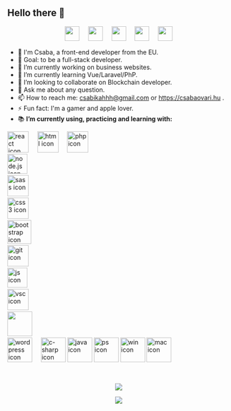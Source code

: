 ## Hello there 👋
<p align="center">
<img src="https://emojis.slackmojis.com/emojis/images/1520808873/3643/cool-doge.gif?1520808873" width="33"  /> 
&nbsp;   &nbsp; 
<img src="https://emojis.slackmojis.com/emojis/images/1547582922/5197/party_blob.gif?1547582922" width="33" /> 
&nbsp;   &nbsp; 
<img src="https://emojis.slackmojis.com/emojis/images/1450451598/168/doge2.png?1450451598" width="33" /> 
&nbsp;   &nbsp; 
<img src="https://emojis.slackmojis.com/emojis/images/1485555744/1681/bitcoin.png?1485555744" width="33" /> 
 &nbsp;   &nbsp;
<img src="https://emojis.slackmojis.com/emojis/images/1575297777/7233/baby-yoda.png?1575297777" width="33" />

 </p>


- 🤠 I'm Csaba, a front-end developer from the EU.
- 🏁 Goal: to be a full-stack developer.
- 🔭 I’m currently working on business websites.
- 🌱 I’m currently learning Vue/Laravel/PhP.
- 👯 I’m looking to collaborate on Blockchain developer.
- 💬 Ask me about any question.
- 📫 How to reach me: csabikahhh@gmail.com or https://csabaovari.hu .
- ⚡ Fun fact: I'm a gamer and apple lover.
- 📚 **I’m currently using, practicing and learning with:** <br />

<p align="center">

<img src="https://img.icons8.com/officel/48/000000/react.png" alt="react icon" width="48"/> &nbsp; &nbsp;
<img src="https://img.icons8.com/external-justicon-lineal-color-justicon/64/000000/external-html-responsive-web-design-justicon-lineal-color-justicon.png" alt="html icon" width="48"/> 
&nbsp; &nbsp;
<img src="https://img.icons8.com/nolan/64/php.png" alt="php icon" width="48"/> &nbsp;   &nbsp;   
<img src="https://nodejs.org/static/images/logo-hexagon.png" alt="node.js icon" width="45"/> &nbsp;   &nbsp;   
<img src="https://cdn3.iconfinder.com/data/icons/logos-and-brands-adobe/512/288_Sass-512.png" alt="sass icon" width="48"/> &nbsp;   &nbsp;   
<img src="https://image.flaticon.com/icons/png/512/732/732190.png" alt="css3 icon" width="48"/> &nbsp;   &nbsp;   
<img src="https://sdtimes.com/wp-content/uploads/2018/01/bootstrap-stack-490x412.png" alt="bootstrap icon" width="54"/> &nbsp;   &nbsp;  
<img src="https://msysgit.github.io/img/gwindows_logo.png" alt="git icon" width="48"/> &nbsp;   &nbsp;   
<img src="https://www.icone-png.com/png/52/52497.png" alt="js icon" width="45"/> &nbsp;   &nbsp;  
<img src="https://dl2.macupdate.com/images/icons256/54025.png?d=1488487262" alt="vsc icon" width="48"/> &nbsp;  
<img src="https://img.icons8.com/color/48/000000/vue-js.png" width="56" /> &nbsp;   &nbsp;  
<img src="https://img.icons8.com/color/48/000000/wordpress.png"  alt="wordpress icon" width="56"/> &nbsp;   &nbsp; 
<img src="https://img.icons8.com/color/48/000000/c-sharp-logo.png"  alt="c-sharp icon" width="56"/> 
<img src="https://img.icons8.com/color/48/000000/java-coffee-cup-logo.png" width="56"  alt="java icon"/> 
<img src="https://img.icons8.com/fluent/48/000000/adobe-photoshop.png" width="56" alt="ps icon" /> 
<img src="https://img.icons8.com/color/48/000000/windows-10.png" width="56" alt="win icon" /> 
<img src="https://img.icons8.com/color/48/000000/mac-os-logo.png" width="56" alt="mac icon" />

</p>

<br/>

<p align="center">
 <a href="https://github.com/anuraghazra/github-readme-stats" target="blank" onclick="return ! window.open(https://github.com/anuraghazra/github-readme-stats);">
  <img align="center" src="https://github-readme-stats.vercel.app/api?username=csabikahhh&count_private=true&show_icons=true&theme=calm&hide=stars" />
 </a>
</p>
  
 <p align="center">
<a href="https://github.com/anuraghazra/github-readme-stats" target="blank" onclick="return ! window.open(https://github.com/anuraghazra/github-readme-stats);">
  <img align="center" src="https://github-readme-stats.vercel.app/api/top-langs/?username=csabikahhh&layout=compact&hide=html" />
</a>
  </p>
 

